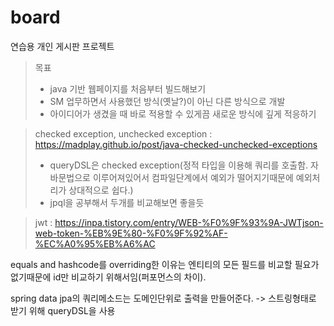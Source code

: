 # board
연습용 개인 게시판 프로젝트

>목표
>- java 기반 웹페이지를 처음부터 빌드해보기
>- SM 업무하면서 사용했던 방식(옛날?)이 아닌 다른 방식으로 개발
>- 아이디어가 생겼을 때 바로 적용할 수 있게끔 새로운 방식에 깊게 적응하기



>checked exception, unchecked exception : https://madplay.github.io/post/java-checked-unchecked-exceptions
>- queryDSL은 checked exception(정적 타입을 이용해 쿼리를 호출함. 자바문법으로 이루어져있어서 컴파일단계에서 예외가 떨어지기때문에 예외처리가 상대적으로 쉽다.)
>  - jpql을 공부해서 두개를 비교해보면 좋을듯



>jwt : https://inpa.tistory.com/entry/WEB-%F0%9F%93%9A-JWTjson-web-token-%EB%9E%80-%F0%9F%92%AF-%EC%A0%95%EB%A6%AC





equals and hashcode를 overriding한 이유는 엔티티의 모든 필드를 비교할 필요가 없기때문에 id만 비교하기 위해서임(퍼포먼스의 차이).

spring data jpa의 쿼리메소드는 도메인단위로 출력을 만들어준다.
-> 스트링형태로 받기 위해 queryDSL을 사용
